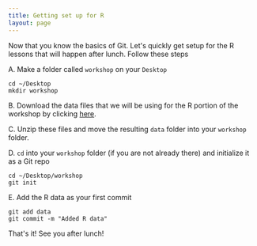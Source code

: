```yaml
---
title: Getting set up for R
layout: page
---
```


Now that you know the basics of Git.  Let's quickly get setup for the R lessons that will happen after lunch. Follow these steps

A.  Make a folder called `workshop` on your `Desktop`
    
    cd ~/Desktop
    mkdir workshop

B. Download the data files that we will be using for the R portion of the workshop by clicking [here](http://swcarpentry.github.io/r-novice-inflammation/files/r-novice-inflammation-data.zip).  

C. Unzip these files and move the resulting `data` folder into your `workshop` folder.

D. `cd` into your `workshop` folder (if you are not already there) and initialize it as a Git repo

    cd ~/Desktop/workshop
    git init

E. Add the R data as your first commit

    git add data
    git commit -m "Added R data"

That's it!  See you after lunch!

